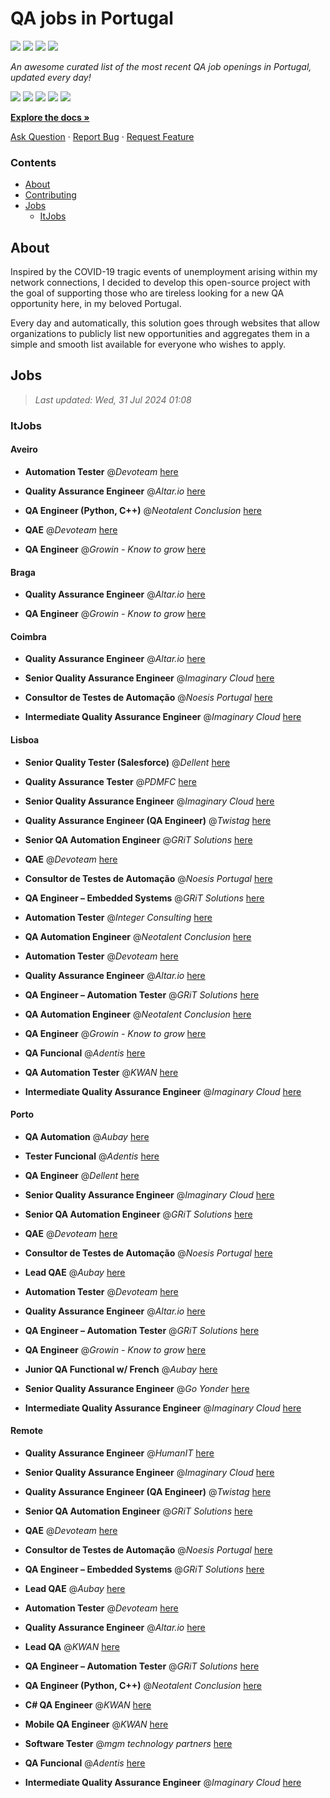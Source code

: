 QA jobs in Portugal
========================

![](https://img.shields.io/static/v1?label=%F0%9F%8C%9F&message=If%20Useful&color=BC4E99)
[![](https://img.shields.io/github/stars/sergiomartins8/qa-jobs-in-portugal)](https://github.com/sergiomartins8/qa-jobs-in-portugal/stargazers)
[![](https://img.shields.io/github/forks/sergiomartins8/qa-jobs-in-portugal)](https://github.com/sergiomartins8/qa-jobs-in-portugal/network/members)
[![](https://img.shields.io/badge/-sergiomartins8-blue?logo=Linkedin&logoColor=white)](https://www.linkedin.com/in/sergiomartins8/)

_An awesome curated list of the most recent QA job openings in Portugal, updated every day!_

[![](https://img.shields.io/github/v/release/sergiomartins8/qa-jobs-in-portugal)](https://github.com/sergiomartins8/qa-jobs-in-portugal/releases)
[![](https://github.com/sergiomartins8/qa-jobs-in-portugal/workflows/release/badge.svg)](https://github.com/sergiomartins8/qa-jobs-in-portugal/actions?query=workflow%3Arelease)
[![](https://img.shields.io/github/issues/sergiomartins8/qa-jobs-in-portugal)](https://github.com/sergiomartins8/qa-jobs-in-portugal/issues)
[![](https://img.shields.io/github/contributors/sergiomartins8/qa-jobs-in-portugal)](https://github.com/sergiomartins8/qa-jobs-in-portugal/graphs/contributors)
[![](https://img.shields.io/github/license/sergiomartins8/qa-jobs-in-portugal)](https://github.com/sergiomartins8/qa-jobs-in-portugal/blob/master/LICENSE)

**[Explore the docs »](https://github.com/sergiomartins8/qa-jobs-in-portugal/blob/master/docs/DOCUMENTATION.md)**

[Ask Question](https://github.com/sergiomartins8/qa-jobs-in-portugal/issues) 
·
[Report Bug](https://github.com/sergiomartins8/qa-jobs-in-portugal/issues)
·
[Request Feature](https://github.com/sergiomartins8/qa-jobs-in-portugal/issues)

### Contents
* [About](#about)
* [Contributing](https://github.com/sergiomartins8/qa-jobs-in-portugal/blob/master/docs/CONTRIBUTING.md)
* [Jobs](#jobs)
  * [ItJobs](#itjobs)

## About
Inspired by the COVID-19 tragic events of unemployment arising within my network connections, I decided to develop this open-source project with the goal of supporting those who are tireless looking for a new QA opportunity here, in my beloved Portugal.

Every day and automatically, this solution goes through websites that allow organizations to publicly list new opportunities and aggregates them in a simple and smooth list available for everyone who wishes to apply.

Jobs
---------

> _Last updated: Wed, 31 Jul 2024 01:08_

### ItJobs

#### Aveiro

- **Automation Tester** @_Devoteam_ [here](https://www.itjobs.pt/oferta/486939/automation-tester)


- **Quality Assurance Engineer** @_Altar.io_ [here](https://www.itjobs.pt/oferta/486784/quality-assurance-engineer)


- **QA Engineer (Python, C++)** @_Neotalent Conclusion_ [here](https://www.itjobs.pt/oferta/485459/qa-engineer-python-c)


- **QAE** @_Devoteam_ [here](https://www.itjobs.pt/oferta/486256/qae)


- **QA Engineer** @_Growin - Know to grow_ [here](https://www.itjobs.pt/oferta/486356/qa-engineer)

#### Braga

- **Quality Assurance Engineer** @_Altar.io_ [here](https://www.itjobs.pt/oferta/486784/quality-assurance-engineer)


- **QA Engineer** @_Growin - Know to grow_ [here](https://www.itjobs.pt/oferta/486356/qa-engineer)

#### Coimbra

- **Quality Assurance Engineer** @_Altar.io_ [here](https://www.itjobs.pt/oferta/486784/quality-assurance-engineer)


- **Senior Quality Assurance Engineer** @_Imaginary Cloud_ [here](https://www.itjobs.pt/oferta/487219/senior-quality-assurance-engineer)


- **Consultor de Testes de Automação** @_Noesis Portugal_ [here](https://www.itjobs.pt/oferta/486672/consultor-de-testes-de-automacao-all-locations)


- **Intermediate Quality Assurance Engineer** @_Imaginary Cloud_ [here](https://www.itjobs.pt/oferta/486006/intermediate-quality-assurance-engineer)

#### Lisboa

- **Senior Quality Tester (Salesforce)** @_Dellent_ [here](https://www.itjobs.pt/oferta/485525/senior-quality-tester-salesforce)


- **Quality Assurance Tester** @_PDMFC_ [here](https://www.itjobs.pt/oferta/486174/quality-assurance-tester)


- **Senior Quality Assurance Engineer** @_Imaginary Cloud_ [here](https://www.itjobs.pt/oferta/487219/senior-quality-assurance-engineer)


- **Quality Assurance Engineer (QA Engineer)** @_Twistag_ [here](https://www.itjobs.pt/oferta/486704/quality-assurance-engineer-qa-engineer)


- **Senior QA Automation Engineer** @_GRiT Solutions_ [here](https://www.itjobs.pt/oferta/487112/senior-qa-automation-engineer)


- **QAE** @_Devoteam_ [here](https://www.itjobs.pt/oferta/486256/qae)


- **Consultor de Testes de Automação** @_Noesis Portugal_ [here](https://www.itjobs.pt/oferta/486672/consultor-de-testes-de-automacao-all-locations)


- **QA Engineer – Embedded Systems** @_GRiT Solutions_ [here](https://www.itjobs.pt/oferta/486086/qa-engineer-embedded-systems)


- **Automation Tester** @_Integer Consulting_ [here](https://www.itjobs.pt/oferta/485741/automation-tester)


- **QA Automation Engineer** @_Neotalent Conclusion_ [here](https://www.itjobs.pt/oferta/486138/qa-automation-engineer)


- **Automation Tester** @_Devoteam_ [here](https://www.itjobs.pt/oferta/486939/automation-tester)


- **Quality Assurance Engineer** @_Altar.io_ [here](https://www.itjobs.pt/oferta/486784/quality-assurance-engineer)


- **QA Engineer – Automation Tester** @_GRiT Solutions_ [here](https://www.itjobs.pt/oferta/487021/qa-engineer-automation-tester)


- **QA Automation Engineer** @_Neotalent Conclusion_ [here](https://www.itjobs.pt/oferta/486142/qa-automation-engineer)


- **QA Engineer** @_Growin - Know to grow_ [here](https://www.itjobs.pt/oferta/486356/qa-engineer)


- **QA Funcional** @_Adentis_ [here](https://www.itjobs.pt/oferta/486199/qa-funcional)


- **QA Automation Tester** @_KWAN_ [here](https://www.itjobs.pt/oferta/485883/qa-automation-tester)


- **Intermediate Quality Assurance Engineer** @_Imaginary Cloud_ [here](https://www.itjobs.pt/oferta/486006/intermediate-quality-assurance-engineer)

#### Porto

- **QA Automation** @_Aubay_ [here](https://www.itjobs.pt/oferta/487086/qa-automation)


- **Tester Funcional** @_Adentis_ [here](https://www.itjobs.pt/oferta/486979/tester-funcional)


- **QA Engineer** @_Dellent_ [here](https://www.itjobs.pt/oferta/485382/qa-engineer)


- **Senior Quality Assurance Engineer** @_Imaginary Cloud_ [here](https://www.itjobs.pt/oferta/487219/senior-quality-assurance-engineer)


- **Senior QA Automation Engineer** @_GRiT Solutions_ [here](https://www.itjobs.pt/oferta/487112/senior-qa-automation-engineer)


- **QAE** @_Devoteam_ [here](https://www.itjobs.pt/oferta/486256/qae)


- **Consultor de Testes de Automação** @_Noesis Portugal_ [here](https://www.itjobs.pt/oferta/486672/consultor-de-testes-de-automacao-all-locations)


- **Lead QAE** @_Aubay_ [here](https://www.itjobs.pt/oferta/486170/lead-qae)


- **Automation Tester** @_Devoteam_ [here](https://www.itjobs.pt/oferta/486939/automation-tester)


- **Quality Assurance Engineer** @_Altar.io_ [here](https://www.itjobs.pt/oferta/486784/quality-assurance-engineer)


- **QA Engineer – Automation Tester** @_GRiT Solutions_ [here](https://www.itjobs.pt/oferta/487021/qa-engineer-automation-tester)


- **QA Engineer** @_Growin - Know to grow_ [here](https://www.itjobs.pt/oferta/486356/qa-engineer)


- **Junior QA Functional w/ French** @_Aubay_ [here](https://www.itjobs.pt/oferta/485905/junior-qa-functional-w-french)


- **Senior Quality Assurance Engineer** @_Go Yonder_ [here](https://www.itjobs.pt/oferta/485815/senior-quality-assurance-engineer)


- **Intermediate Quality Assurance Engineer** @_Imaginary Cloud_ [here](https://www.itjobs.pt/oferta/486006/intermediate-quality-assurance-engineer)

#### Remote

- **Quality Assurance Engineer** @_HumanIT_ [here](https://www.itjobs.pt/oferta/485817/quality-assurance-engineer)


- **Senior Quality Assurance Engineer** @_Imaginary Cloud_ [here](https://www.itjobs.pt/oferta/487219/senior-quality-assurance-engineer)


- **Quality Assurance Engineer (QA Engineer)** @_Twistag_ [here](https://www.itjobs.pt/oferta/486704/quality-assurance-engineer-qa-engineer)


- **Senior QA Automation Engineer** @_GRiT Solutions_ [here](https://www.itjobs.pt/oferta/487112/senior-qa-automation-engineer)


- **QAE** @_Devoteam_ [here](https://www.itjobs.pt/oferta/486256/qae)


- **Consultor de Testes de Automação** @_Noesis Portugal_ [here](https://www.itjobs.pt/oferta/486672/consultor-de-testes-de-automacao-all-locations)


- **QA Engineer – Embedded Systems** @_GRiT Solutions_ [here](https://www.itjobs.pt/oferta/486086/qa-engineer-embedded-systems)


- **Lead QAE** @_Aubay_ [here](https://www.itjobs.pt/oferta/486170/lead-qae)


- **Automation Tester** @_Devoteam_ [here](https://www.itjobs.pt/oferta/486939/automation-tester)


- **Quality Assurance Engineer** @_Altar.io_ [here](https://www.itjobs.pt/oferta/486784/quality-assurance-engineer)


- **Lead QA** @_KWAN_ [here](https://www.itjobs.pt/oferta/485875/lead-qa)


- **QA Engineer – Automation Tester** @_GRiT Solutions_ [here](https://www.itjobs.pt/oferta/487021/qa-engineer-automation-tester)


- **QA Engineer (Python, C++)** @_Neotalent Conclusion_ [here](https://www.itjobs.pt/oferta/485459/qa-engineer-python-c)


- **C# QA Engineer** @_KWAN_ [here](https://www.itjobs.pt/oferta/485881/c-qa-engineer)


- **Mobile QA Engineer** @_KWAN_ [here](https://www.itjobs.pt/oferta/485880/mobile-qa-engineer)


- **Software Tester** @_mgm technology partners_ [here](https://www.itjobs.pt/oferta/486949/software-tester)


- **QA Funcional** @_Adentis_ [here](https://www.itjobs.pt/oferta/486199/qa-funcional)


- **Intermediate Quality Assurance Engineer** @_Imaginary Cloud_ [here](https://www.itjobs.pt/oferta/486006/intermediate-quality-assurance-engineer)

